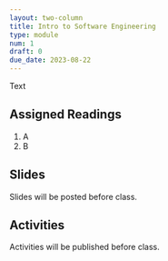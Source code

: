 ```yaml
---
layout: two-column
title: Intro to Software Engineering
type: module
num: 1
draft: 0
due_date: 2023-08-22
---
```


Text

## Assigned Readings

1. A
2. B

## Slides
Slides will be posted before class.

<!-- 1. [Intro to the course](https://docs.google.com/presentation/d/1lBGszqVO9RNqOPKeLstZ0tfVS_-b46ON8lqeuDTowhA/edit?usp=sharing)
2. [Intro to the Internet](https://docs.google.com/presentation/d/14wLlDdn-Q65tVWn1er_iYIS1DTNVhOJ5qco-sU6qyzc/edit?usp=sharing) -->


## Activities
Activities will be published before class.

<!-- * <a href="https://forms.gle/vvAE4EDhHiBL8hLv5" target="_blank">Pre-Course Questionnaire</a>
* Human Bingo (analog activity)
{:.compact} -->